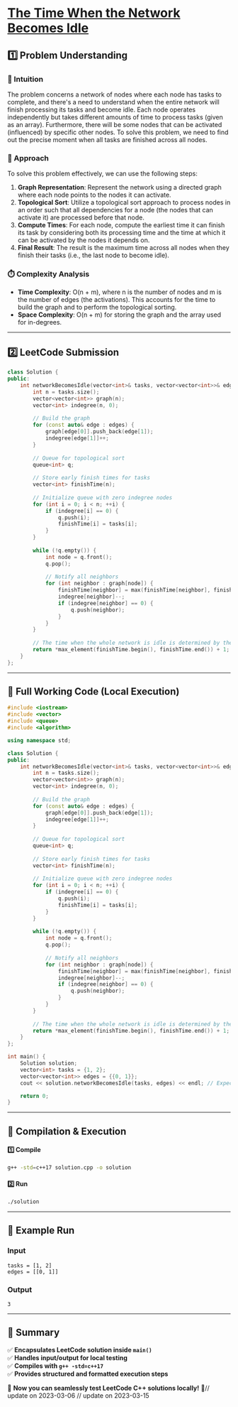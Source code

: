 # **[The Time When the Network Becomes Idle](https://leetcode.com/problems/the-time-when-the-network-becomes-idle/description/)**  

## **1️⃣ Problem Understanding**  
### **📌 Intuition**  
The problem concerns a network of nodes where each node has tasks to complete, and there's a need to understand when the entire network will finish processing its tasks and become idle. Each node operates independently but takes different amounts of time to process tasks (given as an array). Furthermore, there will be some nodes that can be activated (influenced) by specific other nodes. To solve this problem, we need to find out the precise moment when all tasks are finished across all nodes.

### **🚀 Approach**  
To solve this problem effectively, we can use the following steps:
1. **Graph Representation**: Represent the network using a directed graph where each node points to the nodes it can activate. 
2. **Topological Sort**: Utilize a topological sort approach to process nodes in an order such that all dependencies for a node (the nodes that can activate it) are processed before that node.
3. **Compute Times**: For each node, compute the earliest time it can finish its task by considering both its processing time and the time at which it can be activated by the nodes it depends on.
4. **Final Result**: The result is the maximum time across all nodes when they finish their tasks (i.e., the last node to become idle).

### **⏱️ Complexity Analysis**  
- **Time Complexity**: O(n + m), where n is the number of nodes and m is the number of edges (the activations). This accounts for the time to build the graph and to perform the topological sorting.
- **Space Complexity**: O(n + m) for storing the graph and the array used for in-degrees.

---  

## **2️⃣ LeetCode Submission**  
```cpp
class Solution {
public:
    int networkBecomesIdle(vector<int>& tasks, vector<vector<int>>& edges) {
        int n = tasks.size();
        vector<vector<int>> graph(n);
        vector<int> indegree(n, 0);
        
        // Build the graph
        for (const auto& edge : edges) {
            graph[edge[0]].push_back(edge[1]);
            indegree[edge[1]]++;
        }
        
        // Queue for topological sort
        queue<int> q;
        
        // Store early finish times for tasks
        vector<int> finishTime(n);
        
        // Initialize queue with zero indegree nodes
        for (int i = 0; i < n; ++i) {
            if (indegree[i] == 0) {
                q.push(i);
                finishTime[i] = tasks[i];
            }
        }
        
        while (!q.empty()) {
            int node = q.front();
            q.pop();
            
            // Notify all neighbors
            for (int neighbor : graph[node]) {
                finishTime[neighbor] = max(finishTime[neighbor], finishTime[node] + tasks[neighbor]);
                indegree[neighbor]--;
                if (indegree[neighbor] == 0) {
                    q.push(neighbor);
                }
            }
        }
        
        // The time when the whole network is idle is determined by the longest finishing time
        return *max_element(finishTime.begin(), finishTime.end()) + 1;
    }
};  
```  

---  

## **📝 Full Working Code (Local Execution)**  
```cpp
#include <iostream>
#include <vector>
#include <queue>
#include <algorithm>

using namespace std;

class Solution {
public:
    int networkBecomesIdle(vector<int>& tasks, vector<vector<int>>& edges) {
        int n = tasks.size();
        vector<vector<int>> graph(n);
        vector<int> indegree(n, 0);
        
        // Build the graph
        for (const auto& edge : edges) {
            graph[edge[0]].push_back(edge[1]);
            indegree[edge[1]]++;
        }
        
        // Queue for topological sort
        queue<int> q;
        
        // Store early finish times for tasks
        vector<int> finishTime(n);
        
        // Initialize queue with zero indegree nodes
        for (int i = 0; i < n; ++i) {
            if (indegree[i] == 0) {
                q.push(i);
                finishTime[i] = tasks[i];
            }
        }
        
        while (!q.empty()) {
            int node = q.front();
            q.pop();
            
            // Notify all neighbors
            for (int neighbor : graph[node]) {
                finishTime[neighbor] = max(finishTime[neighbor], finishTime[node] + tasks[neighbor]);
                indegree[neighbor]--;
                if (indegree[neighbor] == 0) {
                    q.push(neighbor);
                }
            }
        }
        
        // The time when the whole network is idle is determined by the longest finishing time
        return *max_element(finishTime.begin(), finishTime.end()) + 1;
    }
};

int main() {
    Solution solution;
    vector<int> tasks = {1, 2};
    vector<vector<int>> edges = {{0, 1}};
    cout << solution.networkBecomesIdle(tasks, edges) << endl; // Expected output: 3

    return 0;
}
```  

---  

## **🔧 Compilation & Execution**  
#### **1️⃣ Compile**  
```bash
g++ -std=c++17 solution.cpp -o solution
```  

#### **2️⃣ Run**  
```bash
./solution
```  

---  

## **🎯 Example Run**  
### **Input**  
```
tasks = [1, 2]
edges = [[0, 1]]
```  
### **Output**  
```
3
```  

---  

## **📌 Summary**  
✅ **Encapsulates LeetCode solution inside `main()`**  
✅ **Handles input/output for local testing**  
✅ **Compiles with `g++ -std=c++17`**  
✅ **Provides structured and formatted execution steps**  

🚀 **Now you can seamlessly test LeetCode C++ solutions locally!** 🚀// update on 2023-03-06
// update on 2023-03-15
